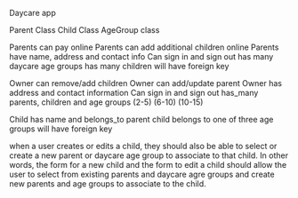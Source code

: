 Daycare app

Parent Class
Child Class
AgeGroup class

Parents can pay online
Parents can add additional children online
Parents have name, address and contact info
Can sign in and sign out
has many daycare age groups
has many children
will have foreign key

Owner can remove/add children
Owner can add/update parent
Owner has address and contact information
Can sign in and sign out
has_many parents, children and age groups (2-5) (6-10) (10-15)

Child has name and belongs_to parent
child belongs to one of three age groups
will have foreign key

when a user creates or edits a child, they should also be able to select or create a new parent or daycare age group to associate to that child. In other words, the form for a new child and the form to edit a child should allow the user to select from existing parents and daycare agre groups and create new parents and age groups to associate to the child.
